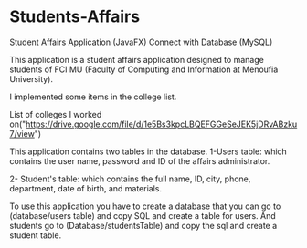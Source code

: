 # Students-Affairs
Student Affairs Application (JavaFX) Connect with Database (MySQL)

This application is a student affairs application designed to manage students of FCI MU (Faculty of Computing and Information at Menoufia University).

I implemented some items in the college list.

List of colleges I worked on("https://drive.google.com/file/d/1e5Bs3kpcLBQEFGGeSeJEK5jDRvABzku7/view")


This application contains two tables in the database.
 1-Users table: which contains the user name, password and ID of the affairs administrator.
     
 2- Student's table: which contains the full name, ID, city, phone, department, date of birth, and materials.
 
To use this application you have to create a database that you can go to (database/users table) and copy SQL and create a table for users.
And students go to (Database/studentsTable) and copy the sql and create a student table.
